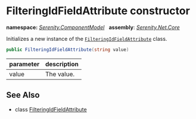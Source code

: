 # FilteringIdFieldAttribute constructor
**namespace:** *[Serenity.ComponentModel](../../README.md#serenity.componentmodel-namespace)*   **assembly**: *[Serenity.Net.Core](../../README.md)*

Initializes a new instance of the [`FilteringIdFieldAttribute`](../FilteringIdFieldAttribute.md) class.

```csharp
public FilteringIdFieldAttribute(string value)
```

| parameter | description |
| --- | --- |
| value | The value. |

## See Also

* class [FilteringIdFieldAttribute](../FilteringIdFieldAttribute.md)
